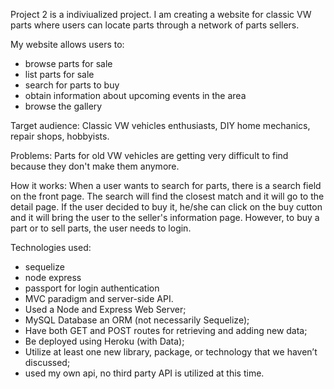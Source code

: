 Project 2 is a indiviualized project. I am creating a website for classic VW parts where users can locate parts through a network of parts sellers. 

My website allows users to: 
- browse parts for sale
- list parts for sale
- search for parts to buy
- obtain information about upcoming events in the area
- browse the gallery 

Target audience: Classic VW vehicles enthusiasts, DIY home mechanics, repair shops, hobbyists.

Problems: Parts for old VW vehicles are getting very difficult to find because they don't make them anymore. 

How it works: When a user wants to search for parts, there is a search field on the front page. The search will find the closest match and it will go to the detail page. If the user decided to buy it, he/she can click on the buy cutton and it will bring the user to the seller's information page. However, to buy a part or to sell parts, the user needs to login.

Technologies used: 
- sequelize
- node express
- passport for login authentication
- MVC paradigm and server-side API.
- Used a Node and Express Web Server;
- MySQL Database an ORM (not necessarily Sequelize);
- Have both GET and POST routes for retrieving and adding new data;
- Be deployed using Heroku (with Data);
- Utilize at least one new library, package, or technology that we haven’t discussed;
- used my own api, no third party API is utilized at this time. 
